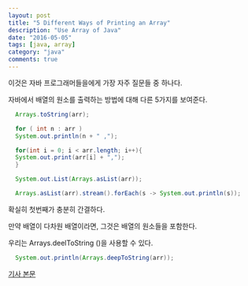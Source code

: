 ```yaml
---
layout: post
title: "5 Different Ways of Printing an Array"
description: "Use Array of Java"
date: "2016-05-05"
tags: [java, array]
category: "java"
comments: true
---
```



이것은 자바 프로그래머들을에게  가장 자주 질문들 중 하나다.

자바에서 배열의 원소를 출력하는 방법에 대해 다른 5가지를 보여준다.

```java
  Arrays.toString(arr);
```

```java
  for ( int n : arr )
  System.out.println(n + " ,");
```  

```java
  for(int i = 0; i < arr.length; i++){
  System.out.print(arr[i] + ",");
  }
```  

```java
  System.out.List(Arrays.asList(arr));
```

```java
  Arrays.asList(arr).stream().forEach(s -> System.out.println(s));
```

확실히 첫번째가 충분히 간결하다.

만약 배열이 다차원 배열이라면, 그것은 배열의 원소들을 포함한다.

우리는 Arrays.deelToString ()을 사용할 수 있다.

```java
  System.out.println(Arrays.deepToString(arr));
```

[기사 본문](http://www.programcreek.com/2015/03/print-an-array-in-java)
